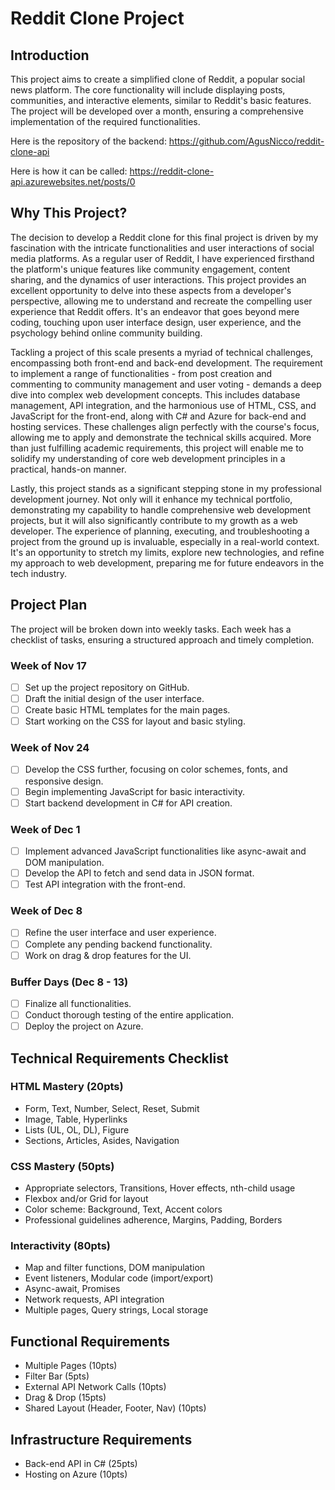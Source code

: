 # Reddit Clone Project

## Introduction

This project aims to create a simplified clone of Reddit, a popular social news platform. The core functionality will include displaying posts, communities, and interactive elements, similar to Reddit's basic features. The project will be developed over a month, ensuring a comprehensive implementation of the required functionalities.

Here is the repository of the backend:  https://github.com/AgusNicco/reddit-clone-api

Here is how it can be called: https://reddit-clone-api.azurewebsites.net/posts/0

## Why This Project?

The decision to develop a Reddit clone for this final project is driven by my fascination with the intricate functionalities and user interactions of social media platforms. As a regular user of Reddit, I have experienced firsthand the platform's unique features like community engagement, content sharing, and the dynamics of user interactions. This project provides an excellent opportunity to delve into these aspects from a developer's perspective, allowing me to understand and recreate the compelling user experience that Reddit offers. It's an endeavor that goes beyond mere coding, touching upon user interface design, user experience, and the psychology behind online community building.

Tackling a project of this scale presents a myriad of technical challenges, encompassing both front-end and back-end development. The requirement to implement a range of functionalities - from post creation and commenting to community management and user voting - demands a deep dive into complex web development concepts. This includes database management, API integration, and the harmonious use of HTML, CSS, and JavaScript for the front-end, along with C# and Azure for back-end and hosting services. These challenges align perfectly with the course's focus, allowing me to apply and demonstrate the technical skills acquired. More than just fulfilling academic requirements, this project will enable me to solidify my understanding of core web development principles in a practical, hands-on manner.

Lastly, this project stands as a significant stepping stone in my professional development journey. Not only will it enhance my technical portfolio, demonstrating my capability to handle comprehensive web development projects, but it will also significantly contribute to my growth as a web developer. The experience of planning, executing, and troubleshooting a project from the ground up is invaluable, especially in a real-world context. It's an opportunity to stretch my limits, explore new technologies, and refine my approach to web development, preparing me for future endeavors in the tech industry.

## Project Plan

The project will be broken down into weekly tasks. Each week has a checklist of tasks, ensuring a structured approach and timely completion.

### Week of Nov 17
- [ ] Set up the project repository on GitHub.
- [ ] Draft the initial design of the user interface.
- [ ] Create basic HTML templates for the main pages.
- [ ] Start working on the CSS for layout and basic styling.

### Week of Nov 24
- [ ] Develop the CSS further, focusing on color schemes, fonts, and responsive design.
- [ ] Begin implementing JavaScript for basic interactivity.
- [ ] Start backend development in C# for API creation.

### Week of Dec 1
- [ ] Implement advanced JavaScript functionalities like async-await and DOM manipulation.
- [ ] Develop the API to fetch and send data in JSON format.
- [ ] Test API integration with the front-end.

### Week of Dec 8
- [ ] Refine the user interface and user experience.
- [ ] Complete any pending backend functionality.
- [ ] Work on drag & drop features for the UI.

### Buffer Days (Dec 8 - 13)
- [ ] Finalize all functionalities.
- [ ] Conduct thorough testing of the entire application.
- [ ] Deploy the project on Azure.

## Technical Requirements Checklist

### HTML Mastery (20pts)
- Form, Text, Number, Select, Reset, Submit
- Image, Table, Hyperlinks
- Lists (UL, OL, DL), Figure
- Sections, Articles, Asides, Navigation

### CSS Mastery (50pts)
- Appropriate selectors, Transitions, Hover effects, nth-child usage
- Flexbox and/or Grid for layout
- Color scheme: Background, Text, Accent colors
- Professional guidelines adherence, Margins, Padding, Borders

### Interactivity (80pts)
- Map and filter functions, DOM manipulation
- Event listeners, Modular code (import/export)
- Async-await, Promises
- Network requests, API integration
- Multiple pages, Query strings, Local storage

## Functional Requirements

- Multiple Pages (10pts)
- Filter Bar (5pts)
- External API Network Calls (10pts)
- Drag & Drop (15pts)
- Shared Layout (Header, Footer, Nav) (10pts)

## Infrastructure Requirements

- Back-end API in C# (25pts)
- Hosting on Azure (10pts)
